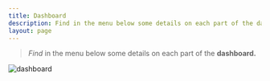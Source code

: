 ```yaml
---
title: Dashboard
description: Find in the menu below some details on each part of the dashboard.
layout: page
---
```


> *Find* in the menu below some details on each part of the **dashboard.**

![dashboard]({{site.url}}/{{site.baseurl}}/core_app/old/compare/web_application/images/comparedashboard.png)
